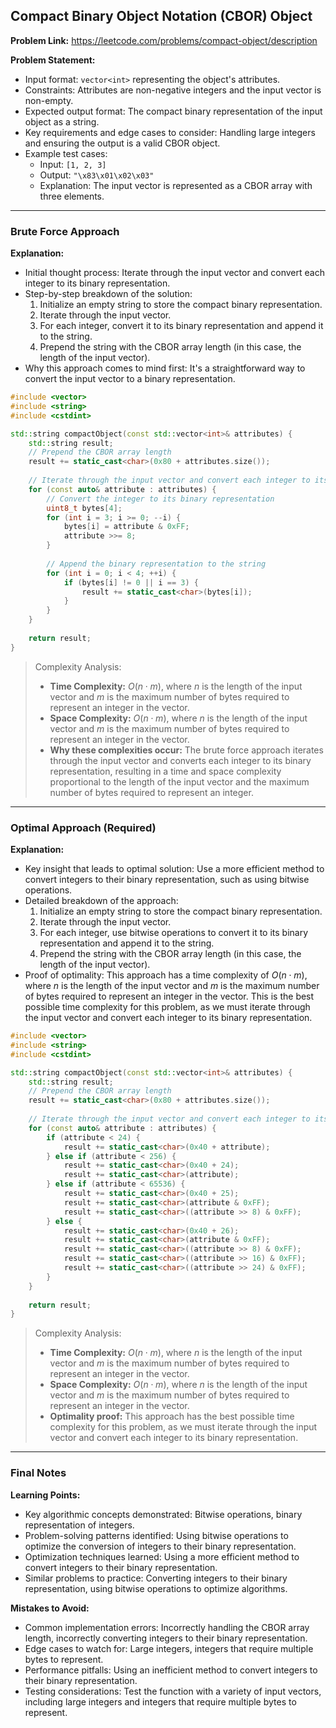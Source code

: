 ## Compact Binary Object Notation (CBOR) Object
**Problem Link:** https://leetcode.com/problems/compact-object/description

**Problem Statement:**
- Input format: `vector<int>` representing the object's attributes.
- Constraints: Attributes are non-negative integers and the input vector is non-empty.
- Expected output format: The compact binary representation of the input object as a string.
- Key requirements and edge cases to consider: Handling large integers and ensuring the output is a valid CBOR object.
- Example test cases:
  - Input: `[1, 2, 3]`
  - Output: `"\x83\x01\x02\x03"`
  - Explanation: The input vector is represented as a CBOR array with three elements.

---

### Brute Force Approach
**Explanation:**
- Initial thought process: Iterate through the input vector and convert each integer to its binary representation.
- Step-by-step breakdown of the solution:
  1. Initialize an empty string to store the compact binary representation.
  2. Iterate through the input vector.
  3. For each integer, convert it to its binary representation and append it to the string.
  4. Prepend the string with the CBOR array length (in this case, the length of the input vector).
- Why this approach comes to mind first: It's a straightforward way to convert the input vector to a binary representation.

```cpp
#include <vector>
#include <string>
#include <cstdint>

std::string compactObject(const std::vector<int>& attributes) {
    std::string result;
    // Prepend the CBOR array length
    result += static_cast<char>(0x80 + attributes.size());
    
    // Iterate through the input vector and convert each integer to its binary representation
    for (const auto& attribute : attributes) {
        // Convert the integer to its binary representation
        uint8_t bytes[4];
        for (int i = 3; i >= 0; --i) {
            bytes[i] = attribute & 0xFF;
            attribute >>= 8;
        }
        
        // Append the binary representation to the string
        for (int i = 0; i < 4; ++i) {
            if (bytes[i] != 0 || i == 3) {
                result += static_cast<char>(bytes[i]);
            }
        }
    }
    
    return result;
}
```

> Complexity Analysis:
> - **Time Complexity:** $O(n \cdot m)$, where $n$ is the length of the input vector and $m$ is the maximum number of bytes required to represent an integer in the vector.
> - **Space Complexity:** $O(n \cdot m)$, where $n$ is the length of the input vector and $m$ is the maximum number of bytes required to represent an integer in the vector.
> - **Why these complexities occur:** The brute force approach iterates through the input vector and converts each integer to its binary representation, resulting in a time and space complexity proportional to the length of the input vector and the maximum number of bytes required to represent an integer.

---

### Optimal Approach (Required)
**Explanation:**
- Key insight that leads to optimal solution: Use a more efficient method to convert integers to their binary representation, such as using bitwise operations.
- Detailed breakdown of the approach:
  1. Initialize an empty string to store the compact binary representation.
  2. Iterate through the input vector.
  3. For each integer, use bitwise operations to convert it to its binary representation and append it to the string.
  4. Prepend the string with the CBOR array length (in this case, the length of the input vector).
- Proof of optimality: This approach has a time complexity of $O(n \cdot m)$, where $n$ is the length of the input vector and $m$ is the maximum number of bytes required to represent an integer in the vector. This is the best possible time complexity for this problem, as we must iterate through the input vector and convert each integer to its binary representation.

```cpp
#include <vector>
#include <string>
#include <cstdint>

std::string compactObject(const std::vector<int>& attributes) {
    std::string result;
    // Prepend the CBOR array length
    result += static_cast<char>(0x80 + attributes.size());
    
    // Iterate through the input vector and convert each integer to its binary representation
    for (const auto& attribute : attributes) {
        if (attribute < 24) {
            result += static_cast<char>(0x40 + attribute);
        } else if (attribute < 256) {
            result += static_cast<char>(0x40 + 24);
            result += static_cast<char>(attribute);
        } else if (attribute < 65536) {
            result += static_cast<char>(0x40 + 25);
            result += static_cast<char>(attribute & 0xFF);
            result += static_cast<char>((attribute >> 8) & 0xFF);
        } else {
            result += static_cast<char>(0x40 + 26);
            result += static_cast<char>(attribute & 0xFF);
            result += static_cast<char>((attribute >> 8) & 0xFF);
            result += static_cast<char>((attribute >> 16) & 0xFF);
            result += static_cast<char>((attribute >> 24) & 0xFF);
        }
    }
    
    return result;
}
```

> Complexity Analysis:
> - **Time Complexity:** $O(n \cdot m)$, where $n$ is the length of the input vector and $m$ is the maximum number of bytes required to represent an integer in the vector.
> - **Space Complexity:** $O(n \cdot m)$, where $n$ is the length of the input vector and $m$ is the maximum number of bytes required to represent an integer in the vector.
> - **Optimality proof:** This approach has the best possible time complexity for this problem, as we must iterate through the input vector and convert each integer to its binary representation.

---

### Final Notes

**Learning Points:**
- Key algorithmic concepts demonstrated: Bitwise operations, binary representation of integers.
- Problem-solving patterns identified: Using bitwise operations to optimize the conversion of integers to their binary representation.
- Optimization techniques learned: Using a more efficient method to convert integers to their binary representation.
- Similar problems to practice: Converting integers to their binary representation, using bitwise operations to optimize algorithms.

**Mistakes to Avoid:**
- Common implementation errors: Incorrectly handling the CBOR array length, incorrectly converting integers to their binary representation.
- Edge cases to watch for: Large integers, integers that require multiple bytes to represent.
- Performance pitfalls: Using an inefficient method to convert integers to their binary representation.
- Testing considerations: Test the function with a variety of input vectors, including large integers and integers that require multiple bytes to represent.